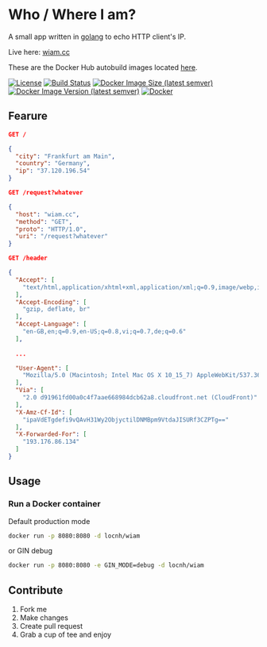 # Who / Where I am?
A small app written in [golang](https://golang.org) to echo HTTP client's IP.

Live here: [wiam.cc](https://wiam.cc)

These are the Docker Hub autobuild images located [here](https://hub.docker.com/r/locnh/whoami/).

[![License](https://img.shields.io/github/license/locnh/whoami)](/LICENSE)
[![Build Status](https://travis-ci.org/locnh/whoami.svg?branch=master)](https://travis-ci.org/locnh/whoami)
[![Docker Image Size (latest semver)](https://img.shields.io/docker/image-size/locnh/whoami?sort=semver)](/Dockerfile)
[![Docker Image Version (latest semver)](https://img.shields.io/docker/v/locnh/whoami?sort=semver)](/Dockerfile)
[![Docker](https://img.shields.io/docker/pulls/locnh/whoami)](https://hub.docker.com/r/locnh/whoami)

## Fearure

```JSON
GET /

{
  "city": "Frankfurt am Main",
  "country": "Germany",
  "ip": "37.120.196.54"
}
```

```JSON
GET /request?whatever

{
  "host": "wiam.cc",
  "method": "GET",
  "proto": "HTTP/1.0",
  "uri": "/request?whatever"
}
```

```JSON
GET /header

{
  "Accept": [
    "text/html,application/xhtml+xml,application/xml;q=0.9,image/webp,image/apng,*/*;q=0.8,application/signed-exchange;v=b3;q=0.9"
  ],
  "Accept-Encoding": [
    "gzip, deflate, br"
  ],
  "Accept-Language": [
    "en-GB,en;q=0.9,en-US;q=0.8,vi;q=0.7,de;q=0.6"
  ],
  
  ...

  "User-Agent": [
    "Mozilla/5.0 (Macintosh; Intel Mac OS X 10_15_7) AppleWebKit/537.36 (KHTML, like Gecko) Chrome/92.0.4515.107 Safari/537.36 Edg/92.0.902.55"
  ],
  "Via": [
    "2.0 d91961fd00a0c4f7aae668984dcb62a8.cloudfront.net (CloudFront)"
  ],
  "X-Amz-Cf-Id": [
    "ipaVdETgdefi9vQAvH31Wy2ObjyctilDNMBpm9VtdaJISURf3CZPTg=="
  ],
  "X-Forwarded-For": [
    "193.176.86.134"
  ]
}
```

## Usage
### Run a Docker container

Default production mode

```sh
docker run -p 8080:8080 -d locnh/wiam
```

or GIN debug

```sh
docker run -p 8080:8080 -e GIN_MODE=debug -d locnh/wiam
```

## Contribute
1. Fork me
2. Make changes
3. Create pull request
4. Grab a cup of tee and enjoy
